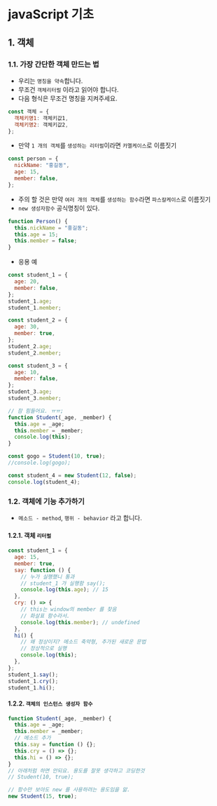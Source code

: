 # javaScript 기초

## 1. 객체

### 1.1. 가장 간단한 객체 만드는 법

- 우리는 `명칭을 약속`합니다.
- 무조건 `객체리터럴` 이라고 읽어야 합니다.
- 다음 형식은 무조건 명칭을 지켜주세요.

```js
const 객체 = {
  객체키명1: 객체키값1,
  객체키명2: 객체키값2,
};
```

- 만약 `1 개의 객체`를 `생성하는 리터럴`이라면 `카멜케이스`로 이름짓기

```js
const person = {
  nickName: "홍길동",
  age: 15,
  member: false,
};
```

- 주의 할 것은 만약 `여러 개의 객체`를 `생성하는 함수`라면 `파스칼케이스`로 이름짓기
- `new 생성자함수` 공식명칭이 있다.

```js
function Person() {
  this.nickName = "홍길동";
  this.age = 15;
  this.member = false;
}
```

- 응용 예

```js
const student_1 = {
  age: 20,
  member: false,
};
student_1.age;
student_1.member;

const student_2 = {
  age: 30,
  member: true,
};
student_2.age;
student_2.member;

const student_3 = {
  age: 10,
  member: false,
};
student_3.age;
student_3.member;

// 참 힘들어요. ㅠㅠ;
function Student(_age, _member) {
  this.age = _age;
  this.member = _member;
  console.log(this);
}

const gogo = Student(10, true);
//console.log(gogo);

const student_4 = new Student(12, false);
console.log(student_4);
```

### 1.2. 객체에 기능 추가하기

- `메소드 - method`, `행위 - behavior` 라고 합니다.

#### 1.2.1. 객체 `리터럴`

```js
const student_1 = {
  age: 15,
  member: true,
  say: function () {
    // 누가 실행했니 통과
    // student_1 가 실행함 say();
    console.log(this.age); // 15
  },
  cry: () => {
    // this는 window의 member 를 찾음
    // 화살표 함수라서.
    console.log(this.member); // undefined
  },
  hi() {
    // 왜 정상이지? 메소드 축약형, 추가된 새로운 문법
    // 정상적으로 실행
    console.log(this);
  },
};
student_1.say();
student_1.cry();
student_1.hi();
```

#### 1.2.2. `객체의 인스턴스 생성자 함수`

```js
function Student(_age, _member) {
  this.age = _age;
  this.member = _member;
  // 메소드 추가
  this.say = function () {};
  this.cry = () => {};
  this.hi = () => {};
}
// 아래처럼 하면 안되요. 용도를 잘못 생각하고 코딩한것
// Student(10, true);

// 함수만 보아도 new 를 사용하려는 용도임을 앎.
new Student(15, true);
```
